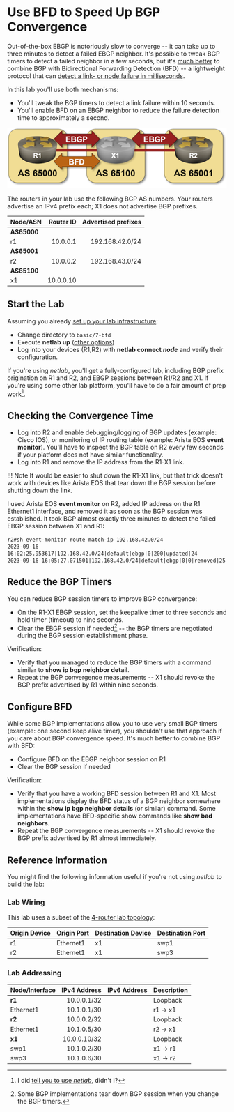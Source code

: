 # Use BFD to Speed Up BGP Convergence

Out-of-the-box EBGP is notoriously slow to converge -- it can take up to three minutes to detect a failed EBGP neighbor. It's possible to tweak BGP timers to detect a failed neighbor in a few seconds, but it's [much better](https://blog.ipspace.net/2017/10/to-bfd-or-not-to-bfd.html) to combine BGP with Bidirectional Forwarding Detection (BFD) -- a lightweight protocol that can [detect a link- or node failure in milliseconds](https://blog.ipspace.net/2020/11/detecting-network-failure.html).

In this lab you'll use both mechanisms:

* You'll tweak the BGP timers to detect a link failure within 10 seconds.
* You'll enable BFD on an EBGP neighbor to reduce the failure detection time to approximately a second.

![Lab topology](topology-bfd.png)

The routers in your lab use the following BGP AS numbers. Your routers advertise an IPv4 prefix each; X1 does not advertise BGP prefixes.

| Node/ASN | Router ID | Advertised prefixes |
|----------|----------:|--------------------:|
| **AS65000** ||
| r1 | 10.0.0.1 | 192.168.42.0/24 |
| **AS65001** ||
| r2 | 10.0.0.2 | 192.168.43.0/24 |
| **AS65100** ||
| x1 | 10.0.0.10 |  |

## Start the Lab

Assuming you already [set up your lab infrastructure](../1-setup.md):

* Change directory to `basic/7-bfd`
* Execute **netlab up** ([other options](../external/index.md))
* Log into your devices (R1,R2) with **netlab connect _node_** and verify their configuration.

If you're using *netlab*, you'll get a fully-configured lab, including BGP prefix origination on R1 and R2, and EBGP sessions between R1/R2 and X1. If you're using some other lab platform, you'll have to do a fair amount of prep work[^PW].

[^PW]: I did [tell you to use _netlab_](../1-setup.md), didn't I?

## Checking the Convergence Time

* Log into R2 and enable debugging/logging of BGP updates (example: Cisco IOS), or monitoring of IP routing table (example: Arista EOS **event monitor**). You'll have to inspect the BGP table on R2 every few seconds if your platform does not have similar functionality.
* Log into R1 and remove the IP address from the R1-X1 link.

!!! Note
    It would be easier to shut down the R1-X1 link, but that trick doesn't work with devices like Arista EOS that tear down the BGP session before shutting down the link.
    
I used Arista EOS **event monitor** on R2, added IP address on the R1 Ethernet1 interface, and removed it as soon as the BGP session was established. It took BGP almost exactly three minutes to detect the failed EBGP session between X1 and R1:

```
r2#sh event-monitor route match-ip 192.168.42.0/24
2023-09-16 16:02:25.953617|192.168.42.0/24|default|ebgp|0|200|updated|24
2023-09-16 16:05:27.071501|192.168.42.0/24|default|ebgp|0|0|removed|25
```

## Reduce the BGP Timers

You can reduce BGP session timers to improve BGP convergence:

* On the R1-X1 EBGP session, set the keepalive timer to three seconds and hold timer (timeout) to nine seconds.
* Clear the EBGP session if needed[^ATD] -- the BGP timers are negotiated during the BGP session establishment phase.

[^ATD]: Some BGP implementations tear down BGP session when you change the BGP timers.

Verification:

* Verify that you managed to reduce the BGP timers with a command similar to **show ip bgp neighbor detail**. 
* Repeat the BGP convergence measurements -- X1 should revoke the BGP prefix advertised by R1 within nine seconds.

## Configure BFD

While some BGP implementations allow you to use very small BGP timers (example: one second keep alive timer), you shouldn't use that approach if you care about BGP convergence speed. It's much better to combine BGP with BFD:

* Configure BFD on the EBGP neighbor session on R1
* Clear the BGP session if needed

Verification:

* Verify that you have a working BFD session between R1 and X1. Most implementations display the BFD status of a BGP neighbor somewhere within the **show ip bgp neighbor details** (or similar) command. Some implementations have BFD-specific show commands like **show bad neighbors**.
* Repeat the BGP convergence measurements -- X1 should revoke the BGP prefix advertised by R1 almost immediately.

## Reference Information

You might find the following information useful if you're not using _netlab_ to build the lab:

### Lab Wiring

This lab uses a subset of the [4-router lab topology](../external/4-router.md):

| Origin Device | Origin Port | Destination Device | Destination Port |
|---------------|-------------|--------------------|------------------|
| r1 | Ethernet1 | x1 | swp1 |
| r2 | Ethernet1 | x1 | swp3 |

### Lab Addressing

| Node/Interface | IPv4 Address | IPv6 Address | Description |
|----------------|-------------:|-------------:|-------------|
| **r1** |  10.0.0.1/32 |  | Loopback |
| Ethernet1 | 10.1.0.1/30 |  | r1 -> x1 |
| **r2** |  10.0.0.2/32 |  | Loopback |
| Ethernet1 | 10.1.0.5/30 |  | r2 -> x1 |
| **x1** |  10.0.0.10/32 |  | Loopback |
| swp1 | 10.1.0.2/30 |  | x1 -> r1 |
| swp3 | 10.1.0.6/30 |  | x1 -> r2 |
